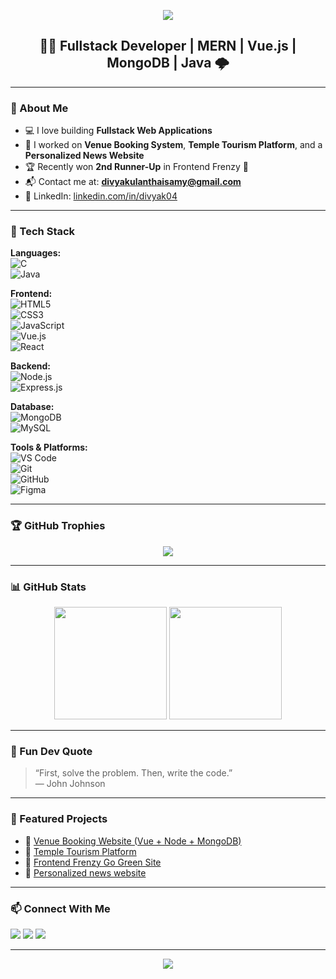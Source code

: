 <!-- Banner Image -->
<p align="center">
  <img src="https://capsule-render.vercel.app/api?type=waving&color=0:7F7FD5,50:86A8E7,100:91EAE4&height=200&section=header&text=Hi%20I'm%20Divya%20K👋&fontSize=40&fontColor=ffffff" />
</p>

<h2 align="center">👩‍💻 Fullstack Developer | MERN | Vue.js | MongoDB | Java 🌩️</h2>

---

### 💫 About Me

- 💻 I love building **Fullstack Web Applications**
- 🧠 I worked on **Venue Booking System**, **Temple Tourism Platform**, and a **Personalized News Website**
- 🏆 Recently won **2nd Runner-Up** in Frontend Frenzy 🌿
- 📬 Contact me at: **divyakulanthaisamy@gmail.com**
- 💼 LinkedIn: [linkedin.com/in/divyak04](https://www.linkedin.com/in/divyak04/)

---

### 🔧 Tech Stack

**Languages:**  
![C](https://img.shields.io/badge/C-blue?style=flat-square&logo=c)  
![Java](https://img.shields.io/badge/Java-orange?style=flat-square&logo=openjdk)

**Frontend:**  
![HTML5](https://img.shields.io/badge/HTML5-E34F26?style=flat-square&logo=html5&logoColor=white)  
![CSS3](https://img.shields.io/badge/CSS3-1572B6?style=flat-square&logo=css3&logoColor=white)  
![JavaScript](https://img.shields.io/badge/JavaScript-F7DF1E?style=flat-square&logo=javascript&logoColor=black)  
![Vue.js](https://img.shields.io/badge/Vue.js-4FC08D?style=flat-square&logo=vue.js&logoColor=white)  
![React](https://img.shields.io/badge/React-61DAFB?style=flat-square&logo=react&logoColor=black)

**Backend:**  
![Node.js](https://img.shields.io/badge/Node.js-339933?style=flat-square&logo=nodedotjs&logoColor=white)  
![Express.js](https://img.shields.io/badge/Express.js-000000?style=flat-square&logo=express&logoColor=white)

**Database:**  
![MongoDB](https://img.shields.io/badge/MongoDB-47A248?style=flat-square&logo=mongodb&logoColor=white)  
![MySQL](https://img.shields.io/badge/MySQL-00758F?style=flat-square&logo=mysql&logoColor=white)

**Tools & Platforms:**  
![VS Code](https://img.shields.io/badge/VSCode-007ACC?style=flat-square&logo=visual-studio-code&logoColor=white)  
![Git](https://img.shields.io/badge/Git-F05032?style=flat-square&logo=git&logoColor=white)  
![GitHub](https://img.shields.io/badge/GitHub-181717?style=flat-square&logo=github&logoColor=white)  
![Figma](https://img.shields.io/badge/Figma-F24E1E?style=flat-square&logo=figma&logoColor=white)



---

### 🏆 GitHub Trophies

<p align="center">
  <img src="https://github-profile-trophy.vercel.app/?username=Divyak-04&theme=radical&no-frame=true&column=7" />
</p>

---

### 📊 GitHub Stats

<p align="center">
  <img src="https://github-readme-stats.vercel.app/api?username=Divyak-04&show_icons=true&theme=tokyonight" height="180px"/>
  <img src="https://github-readme-stats.vercel.app/api/top-langs/?username=Divyak-04&layout=compact&theme=tokyonight" height="180px"/>
</p>

---

### 🧠 Fun Dev Quote

> “First, solve the problem. Then, write the code.”  
> — John Johnson

---

### 📌 Featured Projects

- 🔗 [Venue Booking Website (Vue + Node + MongoDB)](https://github.com/Divyak-04/venue-booking)
- 🔗 [Temple Tourism Platform](https://github.com/Divyak-04/temple-tourism)
- 🔗 [Frontend Frenzy Go Green Site](https://github.com/Divyak-04/frontend-frenzy)
- 🔗 [Personalized news website](https://github.com/Divyak-04/newsweb.git)

---

### 📫 Connect With Me

<p align="left">
  <a href="mailto:divyakulanthaisamy@gmail.com"><img src="https://img.shields.io/badge/Gmail-D14836?style=flat-square&logo=gmail&logoColor=white"/></a>
  <a href="https://www.linkedin.com/in/divyak04/"><img src="https://img.shields.io/badge/LinkedIn-blue?style=flat-square&logo=linkedin&logoColor=white"/></a>
  <a href="https://github.com/Divyak-04"><img src="https://img.shields.io/badge/GitHub-100000?style=flat-square&logo=github&logoColor=white"/></a>
</p>

---

<p align="center">
  <img src="https://readme-typing-svg.herokuapp.com?font=Fira+Code&duration=3000&pause=1000&color=00F7FF&width=435&lines=Thanks+for+visiting+my+profile!;Happy+Coding+💻+🌱" />
</p>
